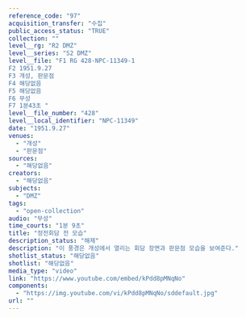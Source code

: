 ```yaml
---
reference_code: "97"
acquisition_transfer: "수집"
public_access_status: "TRUE"
collection: ""
level__rg: "R2 DMZ"
level__series: "S2 DMZ"
level__file: "F1 RG 428-NPC-11349-1
F2 1951.9.27
F3 개성, 판문점 
F4 해당없음
F5 해당없음 
F6 무성 
F7 1분43초 "
level__file_number: "428"
level__local_identifier: "NPC-11349"
date: "1951.9.27"
venues: 
  - "개성"
  - "판문점"
sources: 
  - "해당없음"
creators: 
  - "해당없음"
subjects: 
  - "DMZ"
tags: 
  - "open-collection"
audio: "무성"
time_courts: "1분 9초"
title: "정전회담 전 모습"
description_status: "해제"
description: "이 풍경은 개성에서 열리는 회담 장면과 판문점 모습을 보여준다."
shotlist_status: "해당없음"
shotlist: "해당없음"
media_type: "video"
link: "https://www.youtube.com/embed/kPdd8pMNqNo"
components: 
  - "https://img.youtube.com/vi/kPdd8pMNqNo/sddefault.jpg"
url: ""
---
```

